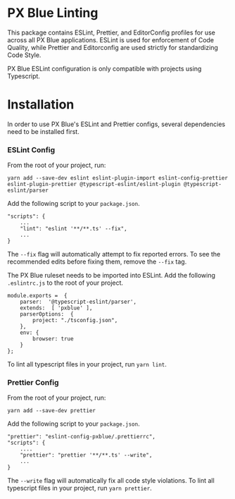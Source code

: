 # PX Blue Linting
This package contains ESLint, Prettier, and EditorConfig profiles for use across all PX Blue applications.
ESLint is used for enforcement of Code Quality, while Prettier and Editorconfig are used strictly for standardizing Code Style.

PX Blue ESLint configuration is only compatible with projects using Typescript.

# Installation
In order to use PX Blue's ESLint and Prettier configs, several dependencies need to be installed first.


### ESLint Config
From the root of your project, run:  

`yarn add --save-dev eslint eslint-plugin-import eslint-config-prettier eslint-plugin-prettier @typescript-eslint/eslint-plugin @typescript-eslint/parser`


Add the following script to your `package.json`.
```
"scripts": {
    ...
    "lint": "eslint '**/**.ts' --fix",
    ...
}
```
The `--fix` flag will automatically attempt to fix reported errors. To see the recommended edits before fixing them, remove the `--fix` tag.

The PX Blue ruleset needs to be imported into ESLint.  Add the following `.eslintrc.js` to the root of your project.
```
module.exports =  {
    parser:  '@typescript-eslint/parser',
    extends:  [ 'pxblue' ],
    parserOptions:  {
        project: "./tsconfig.json",
    },
    env: {
        browser: true
    }
};

```
To lint all typescript files in your project, run `yarn lint`.

### Prettier Config
From the root of your project, run:  

`yarn add --save-dev prettier`


Add the following script to your `package.json`.
```
"prettier": "eslint-config-pxblue/.prettierrc",
"scripts": {
    ....
    "prettier": "prettier '**/**.ts' --write",
    ...    
}
```

The `--write` flag will automatically fix all code style violations. 
To lint all typescript files in your project, run `yarn prettier`.
